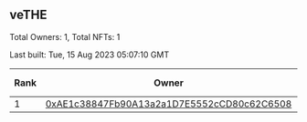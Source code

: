 ## veTHE

Total Owners: 1, Total NFTs: 1

Last built: Tue, 15 Aug 2023 05:07:10 GMT

| Rank | Owner | Voting Power | Influence | NFTs Id |
| --- | --- | --- | --- | --- |
  | 1 | [0xAE1c38847Fb90A13a2a1D7E5552cCD80c62C6508](https://debank.com/profile/0xAE1c38847Fb90A13a2a1D7E5552cCD80c62C6508?chain=bsc) | 2,526,975.149 | 3.83676% | 1 |